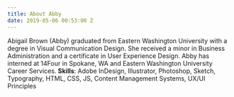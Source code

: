 ```yaml
---
title: About Abby
date: 2019-05-06 00:53:00 Z
---
```


Abigail Brown (Abby) graduated from Eastern Washington University with a degree in Visual Communication Design. She received a minor in Business Administration and a certificate in User Experience Design. Abby has interned at 14Four in Spokane, WA and Eastern Washington University Career Services. **Skills**: Adobe InDesign, Illustrator, Photoshop, Sketch, Typography, HTML, CSS, JS, Content Management Systems, UX/UI Principles